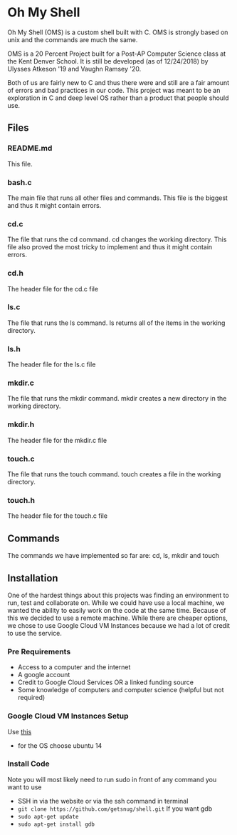 # Oh My Shell
Oh My Shell (OMS) is a custom shell built with C. OMS is strongly based on unix and the commands are much the same.

OMS is a 20 Percent Project built for a Post-AP Computer Science class at the Kent Denver School. It is still be developed (as of 12/24/2018) by Ulysses Atkeson '19 and Vaughn Ramsey '20.

Both of us are fairly new to C and thus there were and still are a fair amount of errors and bad practices in our code. This project was meant to be an exploration in C and deep level OS rather than a product that people should use.

## Files
### README.md
This file.
### bash.c
The main file that runs all other files and commands. This file is the biggest and thus it might contain errors.
### cd.c
The file that runs the cd command. cd changes the working directory. This file also proved the most tricky to implement and thus it might contain errors.
### cd.h
The header file for the cd.c file
### ls.c
The file that runs the ls command. ls returns all of the items in the working directory.
### ls.h
The header file for the ls.c file
### mkdir.c
The file that runs the mkdir command. mkdir creates a new directory in the working directory.
### mkdir.h
The header file for the mkdir.c file
### touch.c
The file that runs the touch command. touch creates a file in the working directory.
### touch.h
The header file for the touch.c file

## Commands
The commands we have implemented so far are:
cd, ls, mkdir and touch

## Installation
One of the hardest things about this projects was finding an environment to run, test and collaborate on. While we could have use a local machine, we wanted the ability to easily work on the code at the same time. Because of this we decided to use a remote machine. While there are cheaper options, we chose to use Google Cloud VM Instances because we had a lot of credit to use the service.

### Pre Requirements
* Access to a computer and the internet
* A google account
* Credit to Google Cloud Services OR a linked funding source
* Some knowledge of computers and computer science (helpful but not required)

### Google Cloud VM Instances Setup
Use [this](https://cloud.google.com/compute/docs/instances/create-start-instance)
* for the OS choose ubuntu 14

### Install Code
Note you will most likely need to run sudo in front of any command you want to use
* SSH in via the website or via the ssh command in terminal
* `git clone https://github.com/getsnug/shell.git`
If you want gdb
* `sudo apt-get update`
* `sudo apt-get install gdb`
